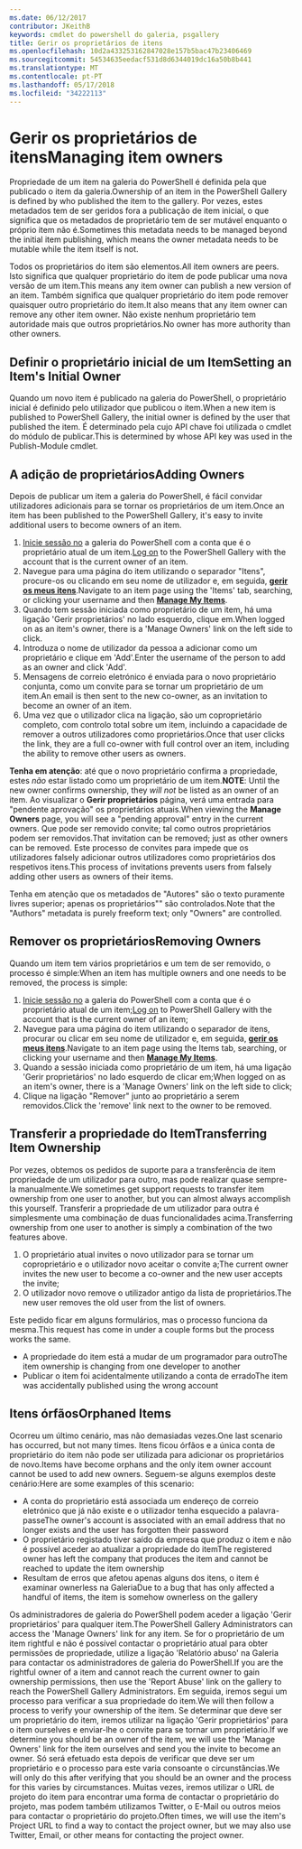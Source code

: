 ```yaml
---
ms.date: 06/12/2017
contributor: JKeithB
keywords: cmdlet do powershell do galeria, psgallery
title: Gerir os proprietários de itens
ms.openlocfilehash: 10d2a433253162847028e157b5bac47b23406469
ms.sourcegitcommit: 54534635eedacf531d8d6344019dc16a50b8b441
ms.translationtype: MT
ms.contentlocale: pt-PT
ms.lasthandoff: 05/17/2018
ms.locfileid: "34222113"
---
```

# <a name="managing-item-owners"></a><span data-ttu-id="eeaf4-103">Gerir os proprietários de itens</span><span class="sxs-lookup"><span data-stu-id="eeaf4-103">Managing item owners</span></span>

<span data-ttu-id="eeaf4-104">Propriedade de um item na galeria do PowerShell é definida pela que publicado o item da galeria.</span><span class="sxs-lookup"><span data-stu-id="eeaf4-104">Ownership of an item in the PowerShell Gallery is defined by who published the item to the gallery.</span></span>
<span data-ttu-id="eeaf4-105">Por vezes, estes metadados tem de ser geridos fora a publicação de item inicial, o que significa que os metadados de proprietário tem de ser mutável enquanto o próprio item não é.</span><span class="sxs-lookup"><span data-stu-id="eeaf4-105">Sometimes this metadata needs to be managed beyond the initial item publishing, which means the owner metadata needs to be mutable while the item itself is not.</span></span>

<span data-ttu-id="eeaf4-106">Todos os proprietários do item são elementos.</span><span class="sxs-lookup"><span data-stu-id="eeaf4-106">All item owners are peers.</span></span>
<span data-ttu-id="eeaf4-107">Isto significa que qualquer proprietário do item de pode publicar uma nova versão de um item.</span><span class="sxs-lookup"><span data-stu-id="eeaf4-107">This means any item owner can publish a new version of an item.</span></span> <span data-ttu-id="eeaf4-108">Também significa que qualquer proprietário do item pode remover quaisquer outro proprietário do item.</span><span class="sxs-lookup"><span data-stu-id="eeaf4-108">It also means that any item owner can remove any other item owner.</span></span>
<span data-ttu-id="eeaf4-109">Não existe nenhum proprietário tem autoridade mais que outros proprietários.</span><span class="sxs-lookup"><span data-stu-id="eeaf4-109">No owner has more authority than other owners.</span></span>

## <a name="setting-an-items-initial-owner"></a><span data-ttu-id="eeaf4-110">Definir o proprietário inicial de um Item</span><span class="sxs-lookup"><span data-stu-id="eeaf4-110">Setting an Item's Initial Owner</span></span>

<span data-ttu-id="eeaf4-111">Quando um novo item é publicado na galeria do PowerShell, o proprietário inicial é definido pelo utilizador que publicou o item.</span><span class="sxs-lookup"><span data-stu-id="eeaf4-111">When a new item is published to PowerShell Gallery, the initial owner is defined by the user that published the item.</span></span> <span data-ttu-id="eeaf4-112">É determinado pela cujo API chave foi utilizada o cmdlet do módulo de publicar.</span><span class="sxs-lookup"><span data-stu-id="eeaf4-112">This is determined by whose API key was used in the Publish-Module cmdlet.</span></span>

## <a name="adding-owners"></a><span data-ttu-id="eeaf4-113">A adição de proprietários</span><span class="sxs-lookup"><span data-stu-id="eeaf4-113">Adding Owners</span></span>

<span data-ttu-id="eeaf4-114">Depois de publicar um item a galeria do PowerShell, é fácil convidar utilizadores adicionais para se tornar os proprietários de um item.</span><span class="sxs-lookup"><span data-stu-id="eeaf4-114">Once an item has been published to the PowerShell Gallery, it's easy to invite additional users to become owners of an item.</span></span>

1. <span data-ttu-id="eeaf4-115">[Inicie sessão no](https://powershellgallery.com/users/account/LogOn) a galeria do PowerShell com a conta que é o proprietário atual de um item.</span><span class="sxs-lookup"><span data-stu-id="eeaf4-115">[Log on](https://powershellgallery.com/users/account/LogOn) to the PowerShell Gallery with the account that is the current owner of an item.</span></span>
2. <span data-ttu-id="eeaf4-116">Navegue para uma página do item utilizando o separador "Itens", procure-os ou clicando em seu nome de utilizador e, em seguida, [ **gerir os meus itens**](https://www.powershellgallery.com/account/Packages).</span><span class="sxs-lookup"><span data-stu-id="eeaf4-116">Navigate to an item page using the 'Items' tab, searching, or clicking your username and then [**Manage My Items**](https://www.powershellgallery.com/account/Packages).</span></span>
3. <span data-ttu-id="eeaf4-117">Quando tem sessão iniciada como proprietário de um item, há uma ligação 'Gerir proprietários' no lado esquerdo, clique em.</span><span class="sxs-lookup"><span data-stu-id="eeaf4-117">When logged on as an item's owner, there is a 'Manage Owners' link on the left side to click.</span></span>
4. <span data-ttu-id="eeaf4-118">Introduza o nome de utilizador da pessoa a adicionar como um proprietário e clique em 'Add'.</span><span class="sxs-lookup"><span data-stu-id="eeaf4-118">Enter the username of the person to add as an owner and click 'Add'.</span></span>
5. <span data-ttu-id="eeaf4-119">Mensagens de correio eletrónico é enviada para o novo proprietário conjunta, como um convite para se tornar um proprietário de um item.</span><span class="sxs-lookup"><span data-stu-id="eeaf4-119">An email is then sent to the new co-owner, as an invitation to become an owner of an item.</span></span>
6. <span data-ttu-id="eeaf4-120">Uma vez que o utilizador clica na ligação, são um coproprietário completo, com controlo total sobre um item, incluindo a capacidade de remover a outros utilizadores como proprietários.</span><span class="sxs-lookup"><span data-stu-id="eeaf4-120">Once that user clicks the link, they are a full co-owner with full control over an item, including the ability to remove other users as owners.</span></span>

<span data-ttu-id="eeaf4-121">**Tenha em atenção**: até que o novo proprietário confirma a propriedade, estes *não* estar listado como um proprietário de um item.</span><span class="sxs-lookup"><span data-stu-id="eeaf4-121">**NOTE**: Until the new owner confirms ownership, they *will not* be listed as an owner of an item.</span></span>
<span data-ttu-id="eeaf4-122">Ao visualizar o **Gerir proprietários** página, verá uma entrada para "pendente aprovação" os proprietários atuais.</span><span class="sxs-lookup"><span data-stu-id="eeaf4-122">When viewing the **Manage Owners** page, you will see a "pending approval" entry in the current owners.</span></span>
<span data-ttu-id="eeaf4-123">Que pode ser removido convite; tal como outros proprietários podem ser removidos.</span><span class="sxs-lookup"><span data-stu-id="eeaf4-123">That invitation can be removed; just as other owners can be removed.</span></span>
<span data-ttu-id="eeaf4-124">Este processo de convites para impede que os utilizadores falsely adicionar outros utilizadores como proprietários dos respetivos itens.</span><span class="sxs-lookup"><span data-stu-id="eeaf4-124">This process of invitations prevents users from falsely adding other users as owners of their items.</span></span>

<span data-ttu-id="eeaf4-125">Tenha em atenção que os metadados de "Autores" são o texto puramente livres superior; apenas os proprietários"" são controlados.</span><span class="sxs-lookup"><span data-stu-id="eeaf4-125">Note that the "Authors" metadata is purely freeform text; only "Owners" are controlled.</span></span>


## <a name="removing-owners"></a><span data-ttu-id="eeaf4-126">Remover os proprietários</span><span class="sxs-lookup"><span data-stu-id="eeaf4-126">Removing Owners</span></span>

<span data-ttu-id="eeaf4-127">Quando um item tem vários proprietários e um tem de ser removido, o processo é simple:</span><span class="sxs-lookup"><span data-stu-id="eeaf4-127">When an item has multiple owners and one needs to be removed, the process is simple:</span></span>

1. <span data-ttu-id="eeaf4-128">[Inicie sessão no](https://powershellgallery.com/users/account/LogOn) a galeria do PowerShell com a conta que é o proprietário atual de um item;</span><span class="sxs-lookup"><span data-stu-id="eeaf4-128">[Log on](https://powershellgallery.com/users/account/LogOn) to PowerShell Gallery with the account that is the current owner of an item;</span></span>
2. <span data-ttu-id="eeaf4-129">Navegue para uma página do item utilizando o separador de itens, procurar ou clicar em seu nome de utilizador e, em seguida, [ **gerir os meus itens**](https://www.powershellgallery.com/account/Packages).</span><span class="sxs-lookup"><span data-stu-id="eeaf4-129">Navigate to an item page using the Items tab, searching, or clicking your username and then [**Manage My Items**](https://www.powershellgallery.com/account/Packages).</span></span>
3. <span data-ttu-id="eeaf4-130">Quando a sessão iniciada como proprietário de um item, há uma ligação 'Gerir proprietários' no lado esquerdo de clicar em;</span><span class="sxs-lookup"><span data-stu-id="eeaf4-130">When logged on as an item's owner, there is a 'Manage Owners' link on the left side to click;</span></span>
4. <span data-ttu-id="eeaf4-131">Clique na ligação "Remover" junto ao proprietário a serem removidos.</span><span class="sxs-lookup"><span data-stu-id="eeaf4-131">Click the 'remove' link next to the owner to be removed.</span></span>



## <a name="transferring-item-ownership"></a><span data-ttu-id="eeaf4-132">Transferir a propriedade do Item</span><span class="sxs-lookup"><span data-stu-id="eeaf4-132">Transferring Item Ownership</span></span>

<span data-ttu-id="eeaf4-133">Por vezes, obtemos os pedidos de suporte para a transferência de item propriedade de um utilizador para outro, mas pode realizar quase sempre-la manualmente.</span><span class="sxs-lookup"><span data-stu-id="eeaf4-133">We sometimes get support requests to transfer item ownership from one user to another, but you can almost always accomplish this yourself.</span></span>
<span data-ttu-id="eeaf4-134">Transferir a propriedade de um utilizador para outra é simplesmente uma combinação de duas funcionalidades acima.</span><span class="sxs-lookup"><span data-stu-id="eeaf4-134">Transferring ownership from one user to another is simply a combination of the two features above.</span></span>

1. <span data-ttu-id="eeaf4-135">O proprietário atual invites o novo utilizador para se tornar um coproprietário e o utilizador novo aceitar o convite a;</span><span class="sxs-lookup"><span data-stu-id="eeaf4-135">The current owner invites the new user to become a co-owner and the new user accepts the invite;</span></span>
2. <span data-ttu-id="eeaf4-136">O utilizador novo remove o utilizador antigo da lista de proprietários.</span><span class="sxs-lookup"><span data-stu-id="eeaf4-136">The new user removes the old user from the list of owners.</span></span>

<span data-ttu-id="eeaf4-137">Este pedido ficar em alguns formulários, mas o processo funciona da mesma.</span><span class="sxs-lookup"><span data-stu-id="eeaf4-137">This request has come in under a couple forms but the process works the same.</span></span>

- <span data-ttu-id="eeaf4-138">A propriedade do item está a mudar de um programador para outro</span><span class="sxs-lookup"><span data-stu-id="eeaf4-138">The item ownership is changing from one developer to another</span></span>
- <span data-ttu-id="eeaf4-139">Publicar o item foi acidentalmente utilizando a conta de errado</span><span class="sxs-lookup"><span data-stu-id="eeaf4-139">The item was accidentally published using the wrong account</span></span>


## <a name="orphaned-items"></a><span data-ttu-id="eeaf4-140">Itens órfãos</span><span class="sxs-lookup"><span data-stu-id="eeaf4-140">Orphaned Items</span></span>

<span data-ttu-id="eeaf4-141">Ocorreu um último cenário, mas não demasiadas vezes.</span><span class="sxs-lookup"><span data-stu-id="eeaf4-141">One last scenario has occurred, but not many times.</span></span>
<span data-ttu-id="eeaf4-142">Itens ficou órfãos e a única conta de proprietário do item não pode ser utilizada para adicionar os proprietários de novo.</span><span class="sxs-lookup"><span data-stu-id="eeaf4-142">Items have become orphans and the only item owner account cannot be used to add new owners.</span></span>
<span data-ttu-id="eeaf4-143">Seguem-se alguns exemplos deste cenário:</span><span class="sxs-lookup"><span data-stu-id="eeaf4-143">Here are some examples of this scenario:</span></span>

- <span data-ttu-id="eeaf4-144">A conta do proprietário está associada um endereço de correio eletrónico que já não existe e o utilizador tenha esquecido a palavra-passe</span><span class="sxs-lookup"><span data-stu-id="eeaf4-144">The owner's account is associated with an email address that no longer exists and the user has forgotten their password</span></span>
- <span data-ttu-id="eeaf4-145">O proprietário registado tiver saído da empresa que produz o item e não é possível aceder ao atualizar a propriedade do item</span><span class="sxs-lookup"><span data-stu-id="eeaf4-145">The registered owner has left the company that produces the item and cannot be reached to update the item ownership</span></span>
- <span data-ttu-id="eeaf4-146">Resultam de erros que afetou apenas alguns dos itens, o item é examinar ownerless na Galeria</span><span class="sxs-lookup"><span data-stu-id="eeaf4-146">Due to a bug that has only affected a handful of items, the item is somehow ownerless on the gallery</span></span>

<span data-ttu-id="eeaf4-147">Os administradores de galeria do PowerShell podem aceder a ligação 'Gerir proprietários' para qualquer item.</span><span class="sxs-lookup"><span data-stu-id="eeaf4-147">The PowerShell Gallery Administrators can access the 'Manage Owners' link for any item.</span></span>
<span data-ttu-id="eeaf4-148">Se for o proprietário de um item rightful e não é possível contactar o proprietário atual para obter permissões de propriedade, utilize a ligação 'Relatório abuso' na Galeria para contactar os administradores de galeria do PowerShell.</span><span class="sxs-lookup"><span data-stu-id="eeaf4-148">If you are the rightful owner of a item and cannot reach the current owner to gain ownership permissions, then use the 'Report Abuse' link on the gallery to reach the PowerShell Gallery Administrators.</span></span>
<span data-ttu-id="eeaf4-149">Em seguida, iremos segui um processo para verificar a sua propriedade do item.</span><span class="sxs-lookup"><span data-stu-id="eeaf4-149">We will then follow a process to verify your ownership of the item.</span></span>
<span data-ttu-id="eeaf4-150">Se determinar que deve ser um proprietário do item, iremos utilizar na ligação 'Gerir proprietários' para o item ourselves e enviar-lhe o convite para se tornar um proprietário.</span><span class="sxs-lookup"><span data-stu-id="eeaf4-150">If we determine you should be an owner of the item, we will use the 'Manage Owners' link for the item ourselves and send you the invite to become an owner.</span></span>
<span data-ttu-id="eeaf4-151">Só será efetuado esta depois de verificar que deve ser um proprietário e o processo para este varia consoante o circunstâncias.</span><span class="sxs-lookup"><span data-stu-id="eeaf4-151">We will only do this after verifying that you should be an owner and the process for this varies by circumstances.</span></span>
<span data-ttu-id="eeaf4-152">Muitas vezes, iremos utilizar o URL de projeto do item para encontrar uma forma de contactar o proprietário do projeto, mas podem também utilizamos Twitter, o E-Mail ou outros meios para contactar o proprietário do projeto.</span><span class="sxs-lookup"><span data-stu-id="eeaf4-152">Often times, we will use the item's Project URL to find a way to contact the project owner, but we may also use Twitter, Email, or other means for contacting the project owner.</span></span>